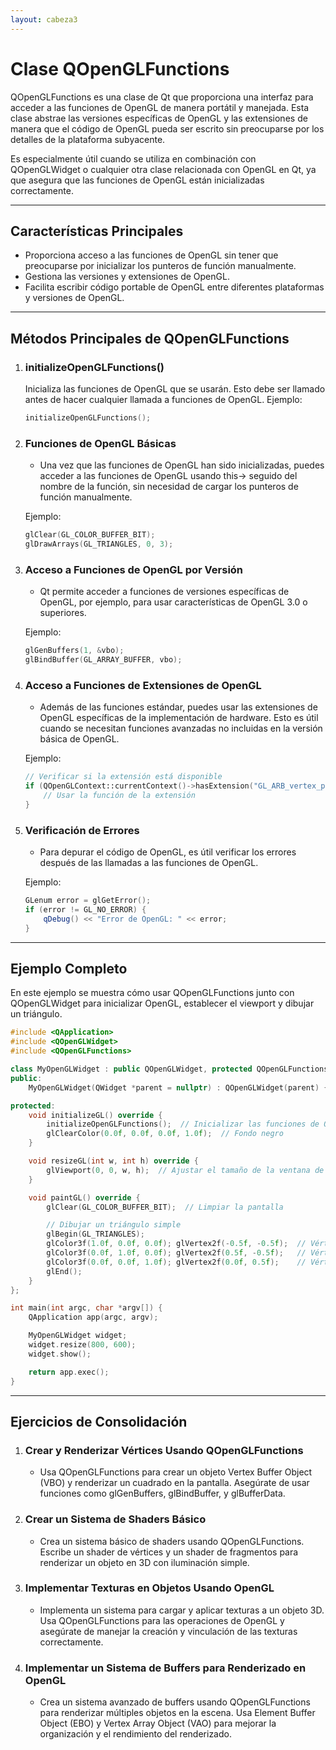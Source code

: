 ```yaml
---
layout: cabeza3
---
```


# Clase QOpenGLFunctions
QOpenGLFunctions es una clase de Qt que proporciona una interfaz para acceder a las funciones de OpenGL de manera portátil y manejada. Esta clase abstrae las versiones específicas de OpenGL y las extensiones de manera que el código de OpenGL pueda ser escrito sin preocuparse por los detalles de la plataforma subyacente.

Es especialmente útil cuando se utiliza en combinación con QOpenGLWidget o cualquier otra clase relacionada con OpenGL en Qt, ya que asegura que las funciones de OpenGL están inicializadas correctamente.
***
## Características Principales
- Proporciona acceso a las funciones de OpenGL sin tener que preocuparse por inicializar los punteros de función manualmente.
- Gestiona las versiones y extensiones de OpenGL.
- Facilita escribir código portable de OpenGL entre diferentes plataformas y versiones de OpenGL.
***
## Métodos Principales de QOpenGLFunctions
1. ### initializeOpenGLFunctions()
    Inicializa las funciones de OpenGL que se usarán. Esto debe ser llamado antes de hacer cualquier llamada a funciones de OpenGL.
    Ejemplo:
    ```cpp
    initializeOpenGLFunctions();
    ```

2. ### Funciones de OpenGL Básicas
    - Una vez que las funciones de OpenGL han sido inicializadas, puedes acceder a las funciones de OpenGL usando this-> seguido del nombre de la función, sin necesidad de cargar los punteros de función manualmente.
    
    Ejemplo:
    ```cpp
    glClear(GL_COLOR_BUFFER_BIT);
    glDrawArrays(GL_TRIANGLES, 0, 3);
    ```
3. ### Acceso a Funciones de OpenGL por Versión
    - Qt permite acceder a funciones de versiones específicas de OpenGL, por ejemplo, para usar características de OpenGL 3.0 o superiores.
    
    Ejemplo:
    ```cpp
    glGenBuffers(1, &vbo);
    glBindBuffer(GL_ARRAY_BUFFER, vbo);
    ```
4. ### Acceso a Funciones de Extensiones de OpenGL
    - Además de las funciones estándar, puedes usar las extensiones de OpenGL específicas de la implementación de hardware. Esto es útil cuando se necesitan funciones avanzadas no incluidas en la versión básica de OpenGL.
    
    Ejemplo:
    ```cpp
    // Verificar si la extensión está disponible
    if (QOpenGLContext::currentContext()->hasExtension("GL_ARB_vertex_program")) {
        // Usar la función de la extensión
    }
    ```
5. ### Verificación de Errores
    - Para depurar el código de OpenGL, es útil verificar los errores después de las llamadas a las funciones de OpenGL.
    
    Ejemplo:
    ```cpp
    GLenum error = glGetError();
    if (error != GL_NO_ERROR) {
        qDebug() << "Error de OpenGL: " << error;
    }
    ```
***
## Ejemplo Completo
En este ejemplo se muestra cómo usar QOpenGLFunctions junto con QOpenGLWidget para inicializar OpenGL, establecer el viewport y dibujar un triángulo.
```cpp
#include <QApplication>
#include <QOpenGLWidget>
#include <QOpenGLFunctions>

class MyOpenGLWidget : public QOpenGLWidget, protected QOpenGLFunctions {
public:
    MyOpenGLWidget(QWidget *parent = nullptr) : QOpenGLWidget(parent) {}

protected:
    void initializeGL() override {
        initializeOpenGLFunctions();  // Inicializar las funciones de OpenGL
        glClearColor(0.0f, 0.0f, 0.0f, 1.0f);  // Fondo negro
    }

    void resizeGL(int w, int h) override {
        glViewport(0, 0, w, h);  // Ajustar el tamaño de la ventana de visualización
    }

    void paintGL() override {
        glClear(GL_COLOR_BUFFER_BIT);  // Limpiar la pantalla

        // Dibujar un triángulo simple
        glBegin(GL_TRIANGLES);
        glColor3f(1.0f, 0.0f, 0.0f); glVertex2f(-0.5f, -0.5f);  // Vértice 1 rojo
        glColor3f(0.0f, 1.0f, 0.0f); glVertex2f(0.5f, -0.5f);   // Vértice 2 verde
        glColor3f(0.0f, 0.0f, 1.0f); glVertex2f(0.0f, 0.5f);    // Vértice 3 azul
        glEnd();
    }
};

int main(int argc, char *argv[]) {
    QApplication app(argc, argv);

    MyOpenGLWidget widget;
    widget.resize(800, 600);
    widget.show();

    return app.exec();
}
```
***
## Ejercicios de Consolidación
1.	### Crear y Renderizar Vértices Usando QOpenGLFunctions
    - Usa QOpenGLFunctions para crear un objeto Vertex Buffer Object (VBO) y renderizar un cuadrado en la pantalla. Asegúrate de usar funciones como glGenBuffers, glBindBuffer, y glBufferData.
2.	### Crear un Sistema de Shaders Básico
    - Crea un sistema básico de shaders usando QOpenGLFunctions. Escribe un shader de vértices y un shader de fragmentos para renderizar un objeto en 3D con iluminación simple.
3.	### Implementar Texturas en Objetos Usando OpenGL
    - Implementa un sistema para cargar y aplicar texturas a un objeto 3D. Usa QOpenGLFunctions para las operaciones de OpenGL y asegúrate de manejar la creación y vinculación de las texturas correctamente.
4.	### Implementar un Sistema de Buffers para Renderizado en OpenGL
    - Crea un sistema avanzado de buffers usando QOpenGLFunctions para renderizar múltiples objetos en la escena. Usa Element Buffer Object (EBO) y Vertex Array Object (VAO) para mejorar la organización y el rendimiento del renderizado.
